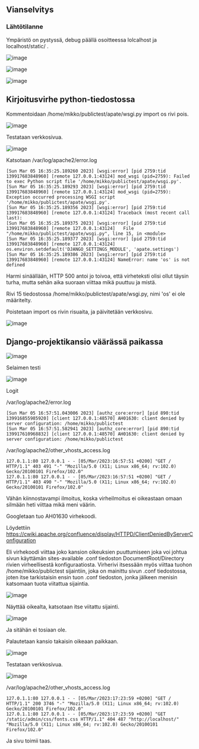 ## Vianselvitys

### Lähtötilanne

Ympäristö on pystyssä, debug päällä osoitteessa lolcalhost ja localhost/static/ .

![image](https://user-images.githubusercontent.com/122888695/222965679-24a10d2d-3f06-4d7e-a817-fb794e76e6e6.png)

![image](https://user-images.githubusercontent.com/122888695/222965687-7d965faa-4183-4375-ac90-4755bec4e985.png)

![image](https://user-images.githubusercontent.com/122888695/222965704-f9335e31-ce6a-4050-9883-eddc2d26a4bc.png)

## Kirjoitusvirhe python-tiedostossa

Kommentoidaan /home/mikko/publictest/apate/wsgi.py import os rivi pois.

![image](https://user-images.githubusercontent.com/122888695/222966915-0e86c591-1b76-442b-8af4-f40d775fa26f.png)

Testataan verkkosivua.

![image](https://user-images.githubusercontent.com/122888695/222966951-13e98670-d179-47ad-af32-0db8b7d6e5d4.png)

Katsotaan /var/log/apache2/error.log

    [Sun Mar 05 16:35:25.189260 2023] [wsgi:error] [pid 2759:tid 139917683848960] [remote 127.0.0.1:43124] mod_wsgi (pid=2759): Failed to exec Python script file '/home/mikko/publictest/apate/wsgi.py'.
    [Sun Mar 05 16:35:25.189293 2023] [wsgi:error] [pid 2759:tid 139917683848960] [remote 127.0.0.1:43124] mod_wsgi (pid=2759): Exception occurred processing WSGI script '/home/mikko/publictest/apate/wsgi.py'.
    [Sun Mar 05 16:35:25.189356 2023] [wsgi:error] [pid 2759:tid 139917683848960] [remote 127.0.0.1:43124] Traceback (most recent call last):
    [Sun Mar 05 16:35:25.189375 2023] [wsgi:error] [pid 2759:tid 139917683848960] [remote 127.0.0.1:43124]   File "/home/mikko/publictest/apate/wsgi.py", line 15, in <module>
    [Sun Mar 05 16:35:25.189377 2023] [wsgi:error] [pid 2759:tid 139917683848960] [remote 127.0.0.1:43124]     os.environ.setdefault('DJANGO_SETTINGS_MODULE', 'apate.settings')
    [Sun Mar 05 16:35:25.189386 2023] [wsgi:error] [pid 2759:tid 139917683848960] [remote 127.0.0.1:43124] NameError: name 'os' is not defined

Harmi sinäällään, HTTP 500 antoi jo toivoa, että virheteksti olisi ollut täysin turha, mutta sehän aika suoraan viittaa mikä puuttuu ja mistä. 

Rivi 15 tiedostossa /home/mikko/publictest/apate/wsgi.py, nimi 'os' ei ole määritelty. 

Poistetaan import os rivin risuaita, ja päivitetään verkkosivu.

![image](https://user-images.githubusercontent.com/122888695/222967665-a0158935-2b47-4e62-9337-103008709782.png)


## Django-projektikansio väärässä paikassa

![image](https://user-images.githubusercontent.com/122888695/222968151-2d7fcb62-c94b-48c4-8070-53ee33f8e291.png)

Selaimen testi

![image](https://user-images.githubusercontent.com/122888695/222968170-fb5e2305-98b1-4d88-b0e4-4661af533c27.png)

Logit

/var/log/apache2/error.log

    [Sun Mar 05 16:57:51.043006 2023] [authz_core:error] [pid 890:tid 139916855985920] [client 127.0.0.1:48570] AH01630: client denied by server configuration: /home/mikko/publictest
    [Sun Mar 05 16:57:51.582941 2023] [authz_core:error] [pid 890:tid 139917610968832] [client 127.0.0.1:48570] AH01630: client denied by server configuration: /home/mikko/publictest

/var/log/apache2/other_vhosts_access.log

    127.0.1.1:80 127.0.0.1 - - [05/Mar/2023:16:57:51 +0200] "GET / HTTP/1.1" 403 491 "-" "Mozilla/5.0 (X11; Linux x86_64; rv:102.0) Gecko/20100101 Firefox/102.0"
    127.0.1.1:80 127.0.0.1 - - [05/Mar/2023:16:57:51 +0200] "GET / HTTP/1.1" 403 490 "-" "Mozilla/5.0 (X11; Linux x86_64; rv:102.0) Gecko/20100101 Firefox/102.0"

Vähän kiinnostavampi ilmoitus, koska virheilmoitus ei oikeastaan omaan silmään heti viittaa mikä meni väärin.

Googletaan tuo AH01630 virhekoodi.

Löydettiin https://cwiki.apache.org/confluence/display/HTTPD/ClientDeniedByServerConfiguration

Eli virhekoodi viittaa joko kansion oikeuksien puuttumiseen joka voi johtua sivun käyttämän sites-available .conf tiedoston DocumentRoot/Directory rivien virheellisestä konfiguraatiosta. Virherivi itsessään myös viittaa tuohon /home/mikko/publictest sijaintiin, joka on mainittu sivun .conf tiedostossa, joten itse tarkistaisin ensin tuon .conf tiedoston, jonka jälkeen menisin katsomaan tuota viitattua sijaintia. 

![image](https://user-images.githubusercontent.com/122888695/222969526-3e08190e-714b-48c8-b11b-901c749d9e9d.png)

Näyttää oikealta, katsotaan itse viitattu sijainti.

![image](https://user-images.githubusercontent.com/122888695/222969461-6d7f42c8-d7c1-4568-ac41-8087ff76c500.png)

Ja sitähän ei tosiaan ole.

Palautetaan kansio takaisin oikeaan paikkaan.

![image](https://user-images.githubusercontent.com/122888695/222969622-22c27da9-88bb-473f-bff1-3845de814f86.png)

Testataan verkkosivua.

![image](https://user-images.githubusercontent.com/122888695/222969636-8383f5bf-8174-4242-8cf4-fbf7bc0c570a.png)


/var/log/apache2/other_vhosts_access.log

    127.0.1.1:80 127.0.0.1 - - [05/Mar/2023:17:23:59 +0200] "GET / HTTP/1.1" 200 3746 "-" "Mozilla/5.0 (X11; Linux x86_64; rv:102.0) Gecko/20100101 Firefox/102.0"
    127.0.1.1:80 127.0.0.1 - - [05/Mar/2023:17:23:59 +0200] "GET /static/admin/css/fonts.css HTTP/1.1" 404 487 "http://localhost/" "Mozilla/5.0 (X11; Linux x86_64; rv:102.0) Gecko/20100101 Firefox/102.0"
    
Ja sivu toimii taas.
